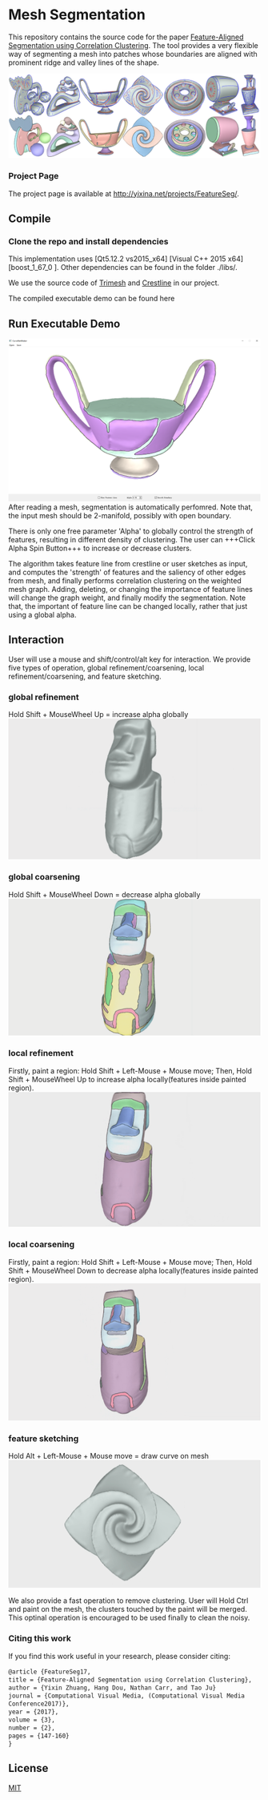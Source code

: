# Mesh Segmentation

This repository contains the source code for the paper [Feature-Aligned Segmentation using Correlation Clustering](http://yixina.net/projects/FeatureSeg/FeatureSeg_CVM17.pdf). The tool provides a very flexible way of segmenting a mesh into patches whose boundaries are aligned with prominent ridge and valley lines of the shape.

![teaser](pictures/FeatureSeg.png)    



### Project Page

The project page is available at http://yixina.net/projects/FeatureSeg/.


## Compile

### Clone the repo and install dependencies

This implementation uses [Qt5.12.2 vs2015_x64] [Visual C++ 2015 x64] [boost_1_67_0 ].
Other dependencies can be found in the folder ./libs/.

We use the source code of [Trimesh](http://graphics.stanford.edu/software/trimesh/) and [Crestline](http://www2.riken.jp/brict/Yoshizawa/Research/Crest.html) in our project.

The compiled executable demo can be found here

## Run Executable Demo
![tool](pictures/tool.png) 
After reading a mesh, segmentation is automatically perfomred. Note that, the input mesh should be 2-manifold, possibly with open boundary.

There is only one free parameter 'Alpha' to globally control the strength of features, resulting in different density of clustering. The user can +++Click Alpha Spin Button+++ to increase or decrease clusters.

The algorithm takes feature line from crestline or user sketches as input, and computes the 'strength' of features and the saliency of other edges from mesh, and finally performs correlation clustering on the weighted mesh graph. Adding, deleting, or changing the importance of feature lines will change the graph weight, and finally modify the segmentation. Note that, the important of feature line can be changed locally, rather that just using a global alpha. 

## Interaction

User will use a mouse and shift/control/alt key for interaction. We provide five types of operation, global refinement/coarsening, local refinement/coarsening, and feature sketching.

### global refinement
Hold Shift + MouseWheel Up =  increase alpha globally
![global-reveal](pictures/global-reveal.gif) 

### global coarsening
Hold Shift + MouseWheel Down =  decrease alpha globally
![global-conceal](pictures/global-conceal.gif) 

### local refinement
Firstly, paint a region: Hold Shift + Left-Mouse + Mouse move;
Then, Hold Shift + MouseWheel Up to increase alpha locally(features inside painted region).
![local-reveal](pictures/local-reveal.gif) 

### local coarsening
Firstly, paint a region: Hold Shift + Left-Mouse + Mouse move;
Then, Hold Shift + MouseWheel Down to decrease alpha locally(features inside painted region).
![local-conceal](pictures/local-conceal.gif) 

### feature sketching
Hold Alt + Left-Mouse + Mouse move = draw curve on mesh
![cut](pictures/cut.gif) 


We also provide a fast operation to remove clustering. User will Hold Ctrl and paint on the mesh, the clusters touched by the paint will be merged. This optinal operation is encouraged to be used finally to clean the noisy.


### Citing this work

If you find this work useful in your research, please consider citing:
```
@article {FeatureSeg17,
title = {Feature-Aligned Segmentation using Correlation Clustering},
author = {Yixin Zhuang, Hang Dou, Nathan Carr, and Tao Ju}
journal = {Computational Visual Media, (Computational Visual Media Conference2017)},
year = {2017},
volume = {3},
number = {2},
pages = {147-160}
}
```

## License

[MIT](https://github.com/ThibaultGROUEIX/AtlasNet/blob/master/license_MIT)